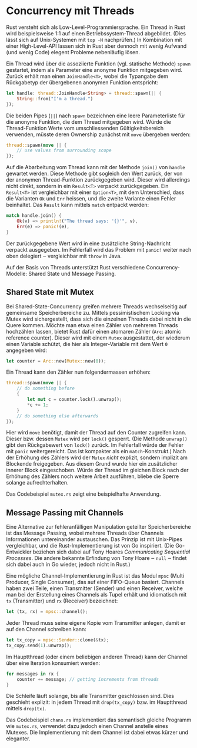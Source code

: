 # Concurrency mit Threads

Rust versteht sich als Low-Level-Programmiersprache. Ein Thread in Rust wird
beispielsweise 1:1 auf einen Betriebssystem-Thread abgebildet. (Dies lässt sich
auf Unix-Systemen mit `top -H` nachprüfen.) In Kombination mit einer
High-Level-API lassen sich in Rust aber dennoch mit wenig Aufwand (und wenig
Code) elegent Probleme nebenläufig lösen.

Ein Thread wird über die assoziierte Funktion (vgl. statische Methode) `spawn`
gestartet, indem als Parameter eine anonyme Funktion mitgegeben wird. Zurück
erhält man einen `JoinHandle<T>`, wobei die Typangabe dem Rückgabetyp der
übergebenen anonymen Funktion entspricht:

```rust
let handle: thread::JoinHandle<String> = thread::spawn(|| {
    String::from("I'm a thread.")
});
```

Die beiden Pipes (`||`) nach `spawn` bezeichnen eine leere Parameterliste für
die anonyme Funktion, die dem Thread mitgegeben wird. Würde die Thread-Funktion
Werte vom umschliessenden Gültigkeitsbereich verwenden, müsste deren Ownership
zunächst mit `move` übergeben werden:

```rust
thread::spawn(move || {
    // use values from surrounding scope
});
```

Auf die Abarbeitung vom Thread kann mit der Methode `join()` von `handle`
gewartet werden. Diese Methode gibt sogleich den Wert zurück, der von der
anonymen Thread-Funktion zurückgegeben wird. Dieser wird allerdings nicht
direkt, sondern in ein `Result<T>` verpackt zurückgegeben. Ein `Result<T>` ist
vergleichbar mit einer `Option<T>`, mit dem Unterschied, dass die Varianten
`Ok` und `Err` heissen, und die zweite Variante einen Fehler beinhaltet. Das
`Result` kann mittels `match` entpackt werden:

```rust
match handle.join() {
    Ok(v) => println!("The thread says: '{}'", v),
    Err(e) => panic!(e),
}
```

Der zurückgegebene Wert wird in eine zusätzliche String-Nachricht verpackt
ausgegeben. Im Fehlerfall wird das Problem mit `panic!` weiter nach oben
delegiert ‒ vergleichbar mit `throw` in Java.

Auf der Basis von Threads unterstützt Rust verschiedene Concurrency-Modelle:
Shared State und Message Passing.

## Shared State mit Mutex

Bei Shared-State-Concurrency greifen mehrere Threads wechselseitig auf
gemeinsame Speicherbereiche zu. Mittels pessimistischem Locking via Mutex wird
sichergestellt, dass sich die einzelnen Threads dabei nicht in die Quere
kommen. Möchte man etwa einen Zähler von mehreren Threads hochzählen lassen,
bietet Rust dafür einen atomaren Zähler (`Arc`: atomic reference counter).
Dieser wird mit einem `Mutex` ausgestattet, der wiederum einen Variable
schützt, die hier als Integer-Variable mit dem Wert `0` angegeben wird:

```rust
let counter = Arc::new(Mutex::new(0));
```

Ein Thread kann den Zähler nun folgendermassen erhöhen:

```rust
thread::spawn(move || {
    // do something before
    {
        let mut c = counter.lock().unwrap();
        *c += 1;
    }
    // do something else afterwards
});
```

Hier wird `move` benötigt, damit der Thread auf den Counter zugreifen kann.
Dieser bzw. dessen `Mutex` wird per `lock()` gesperrt. (Die Methode `unwrap()`
gibt den Rückgabewert von `lock()` zurück. Im Fehlerfall würde der Fehler mit
`panic` weitergereicht. Das ist kompakter als ein `match`-Konstrukt.) Nach der
Erhöhung des Zählers wird der `Mutex` _nicht_ explizit, sondern implizit am
Blockende freigegeben. Aus diesem Grund wurde hier ein zusätzlicher innerer
Block eingeschoben. Würde der Thread im gleichen Block nach der Erhöhung des
Zählers noch weitere Arbeit ausführen, bliebe die Sperre solange
aufrechterhalten.

Das Codebeispiel `mutex.rs` zeigt eine beispielhafte Anwendung.

## Message Passing mit Channels

Eine Alternative zur fehleranfälligen Manipulation geteilter Speicherbereiche
ist das Message Passing, wobei mehrere Threads über Channels Informationen
untereinander austauschen. Das Prinzip ist mit Unix-Pipes vergleichbar, und die
Rust-Implementierung ist von Go inspiriert. (Die Go-Entwickler beziehen sich
dabei auf Tony Hoares _Communicating Sequential Processes_. Die andere bekannte
Erfindung von Tony Hoare ‒ `null` ‒ findet sich dabei auch in Go wieder, jedoch
nicht in Rust.)

Eine mögliche Channel-Implementierung in Rust ist das Modul `mpsc` (Multi
Producer, Single Consumer), das auf einer FIFO-Queue basiert. Channels haben
zwei Teile, einen Transmitter (Sender) und einen Receiver, welche man bei der
Erstellung eines Channels als Tupel erhält und idiomatisch mit `tx`
(Transmitter) und `rx` (Receiver) bezeichnet:

```rust
let (tx, rx) = mpsc::channel();
```

Jeder Thread muss seine eigene Kopie vom Transmitter anlegen, damit er auf den
Channel schreiben kann:

```rust
let tx_copy = mpsc::Sender::clone(&tx);
tx_copy.send(1).unwrap();
```

Im Hauptthread (oder einem beliebigen anderen Thread) kann der Channel über
eine Iteration konsumiert werden:

```rust
for messages in rx {
    counter += message; // getting increments from threads
}
```

Die Schleife läuft solange, bis alle Transmitter geschlossen sind. Dies
geschieht explizit: in jedem Thread mit `drop(tx_copy)` bzw. im Hauptthread
mittels `drop(tx)`.

Das Codebeispiel `chans.rs` implementiert das semantisch gleiche Programm wie
`mutex.rs`, verwendet dazu jedoch einen Channel anstelle eines Mutexes. Die
Implementierung mit dem Channel ist dabei etwas kürzer und eleganter.
